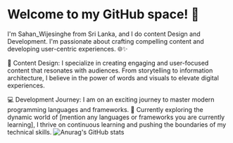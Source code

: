 # Welcome to my GitHub space! 👋
I'm Sahan_Wijesinghe from Sri Lanka, and I do content Design and Development.
I'm passionate about crafting compelling content and developing user-centric experiences. 🌐✨

🎨 Content Design:
I specialize in creating engaging and user-focused content that resonates with audiences. From storytelling to information architecture, I believe in the power of words and visuals to elevate digital experiences.

💻 Development Journey:
I am on an exciting journey to master modern programming languages and frameworks. 🚀 Currently exploring the dynamic world of [mention any languages or frameworks you are currently learning], I thrive on continuous learning and pushing the boundaries of my technical skills.
![Anurag's GitHub stats](https://github-readme-stats.vercel.app/api?username=sahan-23&theme=dark&show_icons=true)

